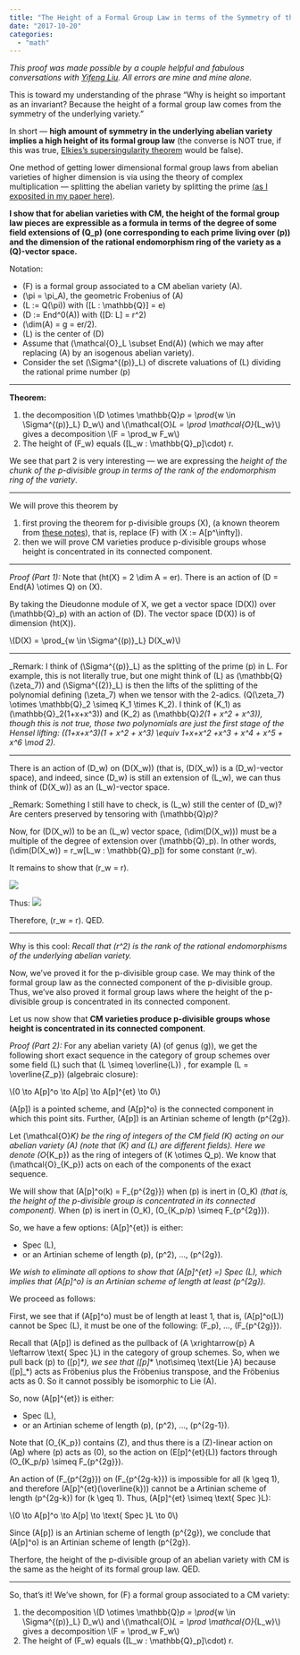 ```yaml
---
title: "The Height of a Formal Group Law in terms of the Symmetry of the Underlying CM Abelian Variety"
date: "2017-10-20"
categories: 
  - "math"
---
```


_This proof was made possible by a couple helpful and fabulous conversations with [Yifeng Liu](http://www.math.northwestern.edu/~liuyf/). All errors are mine and mine alone._

This is toward my understanding of the phrase “Why is height so important as an invariant? Because the height of a formal group law comes from the symmetry of the underlying variety.”

In short — **high amount of symmetry in the underlying abelian variety implies a high height of its formal group law** (the converse is NOT true, if this was true, [Elkies’s supersingularity theorem](/a-question-on-primes/) would be false).

One method of getting lower dimensional formal group laws from abelian varieties of higher dimension is via using the theory of complex multiplication — splitting the abelian variety by splitting the prime [(as I exposited in my paper here)](/every-height/).

**I show that for abelian varieties with CM, the height of the formal group law pieces are expressible as a formula in terms of the degree of some field extensions of \(Q_p\) (one corresponding to each prime living over \(p\)) and the dimension of the rational endomorphism ring of the variety as a \(Q\)-vector space.**

Notation:

- \(F\) is a formal group associated to a CM abelian variety \(A\).
- \(\pi = \pi_A\), the geometric Frobenius of \(A\)
- \(L := Q(\pi)\) with \([L : \mathbb{Q}] = e\)
- \(D := End^0(A)\) with \([D: L] = r^2\)
- \(\dim(A) = g = er/2\).
- \(L\) is the center of \(D\)
- Assume that \(\mathcal{O}_L \subset End(A)\) (which we may after replacing \(A\) by an isogenous abelian variety).
- Consider the set \(\Sigma^{(p)}_L\) of discrete valuations of \(L\) dividing the rational prime number \(p\)

* * *

**Theorem:**

1. the decomposition \\(D \otimes \mathbb{Q}_p = \prod_{w \in \Sigma^{(p)}_L} D_w\\) and \\(\mathcal{O}_L = \prod \mathcal{O}_{L_w}\\) gives a decomposition \\(F = \prod_w F_w\\)
2. The height of \(F_w\) equals \([L_w : \mathbb{Q}_p]\cdot\) r.

We see that part 2 is very interesting — we are expressing the _height of the chunk of the p-divisible group in terms of the rank of the endomorphism ring of the variety_.

* * *

We will prove this theorem by

1. first proving the theorem for p-divisible groups \(X\), (a known theorem from [these notes](https://www.math.columbia.edu/~dejong/seminar/CU-Seminar-AVff3.pdf)), that is, replace \(F\) with \(X := A[p^\infty]\).
2. then we will prove CM varieties produce p-divisible groups whose height is concentrated in its connected component.

* * *

_Proof (Part 1):_ Note that \(ht(X) = 2 \dim A = er\). There is an action of \(D = End(A) \otimes Q\) on \(X\).

By taking the Dieudonne module of X, we get a vector space \(D(X)\) over \(\mathbb{Q}_p\) with an action of \(D\). The vector space \(D(X)\) is of dimension \(ht(X)\).

\\(D(X) = \prod_{w \in \Sigma^{(p)}_L} D(X_w)\\)

* * *

_Remark: I think of \(\Sigma^{(p)}_L\) as the splitting of the prime \(p\) in L. For example, this is not literally true, but one might think of \(L\) as \(\mathbb{Q}(\zeta_7)\) and \(\Sigma^{(2)}_L\) is then the lifts of the splitting of the polynomial defining \(\zeta_7\) when we tensor with the 2-adics. \(Q(\zeta_7) \otimes \mathbb{Q}_2 \simeq K_1 \times K_2\). I think of \(K_1\) as \(\mathbb{Q}_2(1+x+x^3)\) and \(K_2\) as \(\mathbb{Q}_2(1 + x^2 + x^3)\), though this is not true, those two polynomials are just the first stage of the Hensel lifting: \((1+x+x^3)(1 + x^2 + x^3) \equiv 1+x+x^2 +x^3 + x^4 + x^5 + x^6 \mod 2\)._

* * *

There is an action of \(D_w\) on \(D(X_w)\) (that is, \(D(X_w)\) is a \(D_w\)-vector space), and indeed, since \(D_w\) is still an extension of \(L_w\), we can thus think of \(D(X_w)\) as an \(L_w\)-vector space.

_Remark: Something I still have to check, is \(L_w\) still the center of \(D_w\)? Are centers preserved by tensoring with \(\mathbb{Q}_p\)?_

Now, for \(D(X_w)\) to be an \(L_w\) vector space, \(\dim(D(X_w))\) must be a multiple of the degree of extension over \(\mathbb{Q}_p\). In other words, \(\dim(D(X_w)) = r_w[L_w : \mathbb{Q}_p]\) for some constant \(r_w\).

It remains to show that \(r_w = r\).

![](/wp-content/uploads/2017/10/image-8b.png)

Thus: ![](/wp-content/uploads/2017/10/image-7b.png)

Therefore, \(r_w = r\). QED.

* * *

Why is this cool: _Recall that \(r^2\) is the rank of the rational endomorphisms of the underlying abelian variety._

Now, we’ve proved it for the p-divisible group case. We may think of the formal group law as the connected component of the p-divisible group. Thus, we’ve also proved it formal group laws where the height of the p-divisible group is concentrated in its connected component.

Let us now show that **CM varieties produce p-divisible groups whose height is concentrated in its connected component**.

_Proof (Part 2):_ For any abelian variety \(A\) (of genus \(g\)), we get the following short exact sequence in the category of group schemes over some field \(L\) such that \(L \simeq \overline{L}\) , for example \(L = \overline{Z_p}\) (algebraic closure):

\\(0 \to A[p]^o \to A[p] \to A[p]^{et} \to 0\\)

\(A[p]\) is a pointed scheme, and \(A[p]^o\) is the connected component in which this point sits. Further, \(A[p]\) is an Artinian scheme of length \(p^{2g}\).

Let \(\mathcal{O}_K\) be the ring of integers of the CM field \(K\) acting on our abelian variety \(A\) (note that \(K\) and \(L\) are different fields). Here we denote \(O_{K_p}\) as the ring of integers of \(K \otimes Q_p\). We know that \(\mathcal{O}_{K_p}\) acts on each of the components of the exact sequence.

We will show that \(A[p]^o(k) = F_{p^{2g}}\) when \(p\) is inert in \(O_K\) _(that is, the height of the p-divisible group is concentrated in its connected component)_. When \(p\) is inert in \(O_K\), \(O_{K_p/p} \simeq F_{p^{2g}}\).

So, we have a few options: \(A[p]^{et}\) is either:

- Spec \(L\),
- or an Artinian scheme of length \(p\), \(p^2\), …, \(p^{2g}\).

_We wish to eliminate all options to show that \(A[p]^{et} =\) Spec \(L\), which implies that \(A[p]^o\) is an Artinian scheme of length at least \(p^{2g}\)._

We proceed as follows:

First, we see that if \(A[p]^o\) must be of length at least 1, that is, \(A[p]^o(L)\) cannot be Spec \(L\), it must be one of the following: \(F_p\), …, \(F_{p^{2g}}\).

Recall that \(A[p]\) is defined as the pullback of \(A \xrightarrow{p} A \leftarrow \text{ Spec }L\) in the category of group schemes. So, when we pull back \(p\) to \([p]_*\), we see that \([p]_* \not\simeq \text{Lie }A\) because \([p]_*\) acts as Fröbenius plus the Fröbenius transpose, and the Fröbenius acts as 0. So it cannot possibly be isomorphic to Lie \(A\).

So, now \(A[p]^{et}\) is either:

- Spec \(L\),
- or an Artinian scheme of length \(p\), \(p^2\), …, \(p^{2g-1}\).

Note that \(O_{K_p}\) contains \(Z\), and thus there is a \(Z\)-linear action on \(A[p](L)\) where \(p\) acts as \(0\), so the action on \(E[p]^{et}(L)\) factors through \(O_{K_p/p} \simeq F_{p^{2g}}\).

An action of \(F_{p^{2g}}\) on \(F_{p^{2g-k}}\) is impossible for all \(k \geq 1\), and therefore \(A[p]^{et}(\overline{k})\) cannot be a Artinian scheme of length \(p^{2g-k}\) for \(k \geq 1\). Thus, \(A[p]^{et} \simeq \text{ Spec }L\):

\\(0 \to A[p]^o \to A[p] \to \text{ Spec }L \to 0\\)

Since \(A[p]\) is an Artinian scheme of length \(p^{2g}\), we conclude that \(A[p]^o\) is an Artinian scheme of length \(p^{2g}\).

Therfore, the height of the p-divisible group of an abelian variety with CM is the same as the height of its formal group law. QED.

* * *

So, that’s it! We’ve shown, for \(F\) a formal group associated to a CM variety:

1. the decomposition \\(D \otimes \mathbb{Q}_p = \prod_{w \in \Sigma^{(p)}_L} D_w\\) and \\(\mathcal{O}_L = \prod \mathcal{O}_{L_w}\\) gives a decomposition \\(F = \prod_w F_w\\)
2. The height of \(F_w\) equals \([L_w : \mathbb{Q}_p]\cdot\) r.
